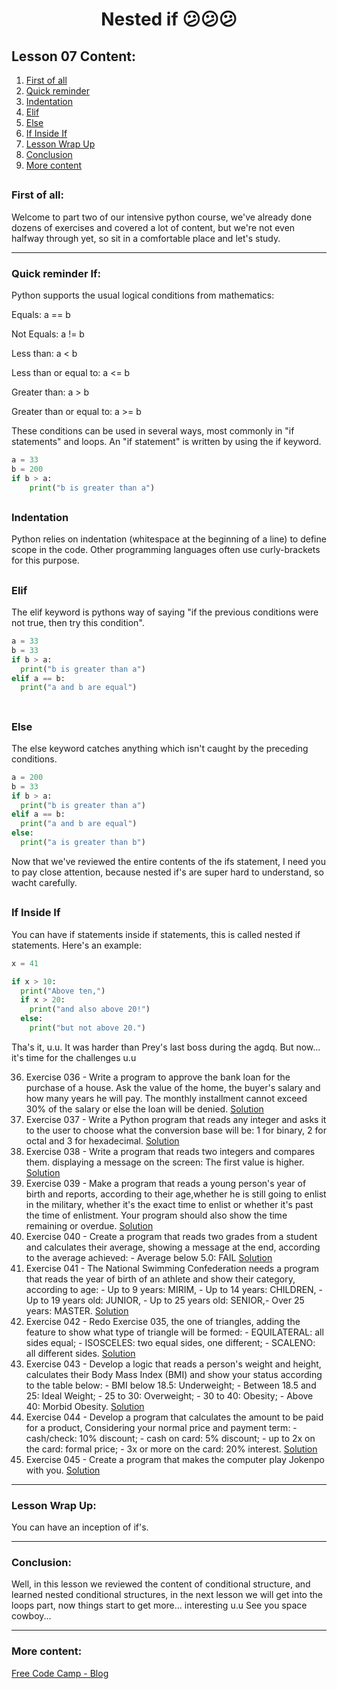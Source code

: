 <div align="center">
  
# Nested if 😕😕😕

</div>

## Lesson 07 Content:

1. [First of all](https://github.com/marcoshsq/Python_Crash_Course/blob/main/01_Python_Crash_Course/02_Control_Structures/Lesson_07_What_ifs.md#first-of-all)
2. [Quick reminder](https://github.com/marcoshsq/Python_Crash_Course/blob/main/01_Python_Crash_Course/02_Control_Structures/Lesson_07_What_ifs.md#quick-reminder-if-else)
3. [Indentation](https://github.com/marcoshsq/Python_Crash_Course/blob/main/01_Python_Crash_Course/02_Control_Structures/Lesson_07_What_ifs.md#indentation)
4. [Elif](https://github.com/marcoshsq/Python_Crash_Course/blob/main/01_Python_Crash_Course/02_Control_Structures/Lesson_07_What_ifs.md#elif)
5. [Else](https://github.com/marcoshsq/Python_Crash_Course/blob/main/01_Python_Crash_Course/02_Control_Structures/Lesson_07_What_ifs.md#else)
6. [If Inside If](https://github.com/marcoshsq/Python_Crash_Course/blob/main/01_Python_Crash_Course/02_Control_Structures/Lesson_07_What_ifs.md#if-inside-if)
7. [Lesson Wrap Up](https://github.com/marcoshsq/Python_Crash_Course/edit/main/01_Python_Crash_Course/02_Control_Structures/Lesson_07_What_ifs.md#lesson-wrap-up)
8. [Conclusion](https://github.com/marcoshsq/Python_Crash_Course/edit/main/01_Python_Crash_Course/02_Control_Structures/Lesson_07_What_ifs.md#conclusion)
9. [More content](https://github.com/marcoshsq/Python_Crash_Course/edit/main/01_Python_Crash_Course/02_Control_Structures/Lesson_07_What_ifs.md#more-content)

##

### First of all:

Welcome to part two of our intensive python course, we've already done dozens of exercises and covered a lot of content, but we're not even halfway through yet, so sit in a comfortable place and let's study.

---

### Quick reminder If:

Python supports the usual logical conditions from mathematics:

Equals: a == b

Not Equals: a != b

Less than: a < b

Less than or equal to: a <= b

Greater than: a > b

Greater than or equal to: a >= b

These conditions can be used in several ways, most commonly in "if statements" and loops. An "if statement" is written by using the if keyword.

````python
a = 33
b = 200
if b > a:
    print("b is greater than a") 
````

##

### Indentation

Python relies on indentation (whitespace at the beginning of a line) to define scope in the code. Other programming languages often use curly-brackets for this purpose.

##

### Elif

The elif keyword is pythons way of saying "if the previous conditions were not true, then try this condition".

````python
a = 33
b = 33
if b > a:
  print("b is greater than a")
elif a == b:
  print("a and b are equal")
  
````
##

### Else

The else keyword catches anything which isn't caught by the preceding conditions.

````python
a = 200
b = 33
if b > a:
  print("b is greater than a")
elif a == b:
  print("a and b are equal")
else:
  print("a is greater than b")
````

Now that we've reviewed the entire contents of the ifs statement, I need you to pay close attention, because nested if's are super hard to understand, so wacht carefully.

##

### If Inside If

You can have if statements inside if statements, this is called nested if statements. Here's an example:

````python
x = 41

if x > 10:
  print("Above ten,")
  if x > 20:
    print("and also above 20!")
  else:
    print("but not above 20.")

````

Tha's it, u.u. It was harder than Prey's last boss during the agdq. But now... it's time for the challenges u.u

36. Exercise 036 - Write a program to approve the bank loan for the purchase of a house. Ask the value of the home, the buyer's salary and how many years he will pay.
The monthly installment cannot exceed 30% of the salary or else the loan will be denied. [Solution](https://github.com/marcoshsq/Python_Crash_Course/blob/main/01_Python_Crash_Course/02_Control_Structures/07_Conditionals_II_(If%2C%20Elif%2C%20Else)/ex036.py)
37. Exercise 037 - Write a Python program that reads any integer and asks it to the user to choose what the conversion base will be: 1 for binary, 2 for octal and 3 for hexadecimal. [Solution](https://github.com/marcoshsq/Python_Crash_Course/blob/main/01_Python_Crash_Course/02_Control_Structures/07_Conditionals_II_(If%2C%20Elif%2C%20Else)/ex037.py)
38. Exercise 038 - Write a program that reads two integers and compares them. displaying a message on the screen: The first value is higher. [Solution](https://github.com/marcoshsq/Python_Crash_Course/blob/main/01_Python_Crash_Course/02_Control_Structures/07_Conditionals_II_(If%2C%20Elif%2C%20Else)/ex038.py)
39. Exercise 039 - Make a program that reads a young person's year of birth and reports, according to their age,whether he is still going to enlist in the military,  whether it's the exact time to enlist or whether it's past the time of enlistment. Your program should also show the time remaining or overdue. [Solution](https://github.com/marcoshsq/Python_Crash_Course/blob/main/01_Python_Crash_Course/02_Control_Structures/07_Conditionals_II_(If%2C%20Elif%2C%20Else)/ex039.py)
40. Exercise 040 - Create a program that reads two grades from a student and calculates their average, showing a message at the end, according to the average achieved: - Average below 5.0: FAIL [Solution](https://github.com/marcoshsq/Python_Crash_Course/blob/main/01_Python_Crash_Course/02_Control_Structures/07_Conditionals_II_(If%2C%20Elif%2C%20Else)/ex040.py)
41. Exercise 041 - The National Swimming Confederation needs a program that reads the year of birth of an athlete and show their category, according to age: - Up to 9 years: MIRIM, - Up to 14 years: CHILDREN, - Up to 19 years old: JUNIOR, - Up to 25 years old: SENIOR,- Over 25 years: MASTER. [Solution](https://github.com/marcoshsq/Python_Crash_Course/blob/main/01_Python_Crash_Course/02_Control_Structures/07_Conditionals_II_(If%2C%20Elif%2C%20Else)/ex041.py)
42. Exercise 042 - Redo Exercise 035, the one of triangles, adding the feature to show what type of triangle will be formed: - EQUILATERAL: all sides equal; - ISOSCELES: two equal sides, one different; - SCALENO: all different sides. [Solution](https://github.com/marcoshsq/Python_Crash_Course/blob/main/01_Python_Crash_Course/02_Control_Structures/07_Conditionals_II_(If%2C%20Elif%2C%20Else)/ex042.py)
43. Exercise 043 - Develop a logic that reads a person's weight and height, calculates their Body Mass Index (BMI) and show your status according to the table below: - BMI below 18.5: Underweight; - Between 18.5 and 25: Ideal Weight; - 25 to 30: Overweight; - 30 to 40: Obesity; - Above 40: Morbid Obesity. [Solution](https://github.com/marcoshsq/Python_Crash_Course/blob/main/01_Python_Crash_Course/02_Control_Structures/07_Conditionals_II_(If%2C%20Elif%2C%20Else)/ex043.py)
44. Exercise 044 - Develop a program that calculates the amount to be paid for a product, Considering your normal price and payment term: - cash/check: 10% discount; - cash on card: 5% discount; - up to 2x on the card: formal price; - 3x or more on the card: 20% interest. [Solution](https://github.com/marcoshsq/Python_Crash_Course/blob/main/01_Python_Crash_Course/02_Control_Structures/07_Conditionals_II_(If%2C%20Elif%2C%20Else)/ex044.py)
45. Exercise 045 - Create a program that makes the computer play Jokenpo with you. [Solution](https://github.com/marcoshsq/Python_Crash_Course/blob/main/01_Python_Crash_Course/02_Control_Structures/07_Conditionals_II_(If%2C%20Elif%2C%20Else)/ex045.py)

---

### Lesson Wrap Up:

You can have an inception of if's.

---

### Conclusion:

Well, in this lesson we reviewed the content of conditional structure, and learned nested conditional structures, in the next lesson we will get into the loops part, now things start to get more... interesting u.u
See you space cowboy...

---

### More content:

[Free Code Camp - Blog](https://www.freecodecamp.org/news/)
